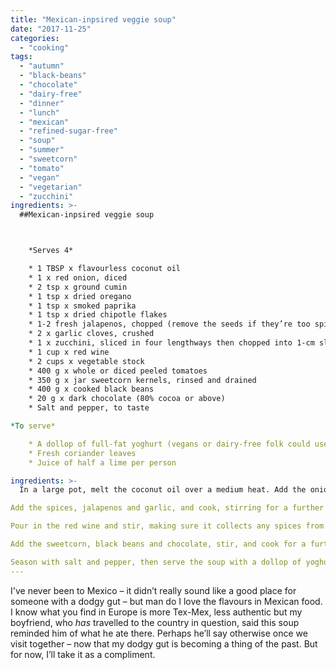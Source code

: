 ```yaml
---
title: "Mexican-inpsired veggie soup"
date: "2017-11-25"
categories: 
  - "cooking"
tags: 
  - "autumn"
  - "black-beans"
  - "chocolate"
  - "dairy-free"
  - "dinner"
  - "lunch"
  - "mexican"
  - "refined-sugar-free"
  - "soup"
  - "summer"
  - "sweetcorn"
  - "tomato"
  - "vegan"
  - "vegetarian"
  - "zucchini"
ingredients: >-
  ##Mexican-inpsired veggie soup



    *Serves 4*

 	* 1 TBSP x flavourless coconut oil
 	* 1 x red onion, diced
 	* 2 tsp x ground cumin
 	* 1 tsp x dried oregano
 	* 1 tsp x smoked paprika
 	* 1 tsp x dried chipotle flakes
 	* 1-2 fresh jalapenos, chopped (remove the seeds if they’re too spicy for your taste)
 	* 2 x garlic cloves, crushed
 	* 1 x zucchini, sliced in four lengthways then chopped into 1-cm slices
 	* 1 cup x red wine
 	* 2 cups x vegetable stock
 	* 400 g x whole or diced peeled tomatoes
 	* 350 g x jar sweetcorn kernels, rinsed and drained
 	* 400 g x cooked black beans
 	* 20 g x dark chocolate (80% cocoa or above)
 	* Salt and pepper, to taste

*To serve*

 	* A dollop of full-fat yoghurt (vegans or dairy-free folk could use guacamole instead)
 	* Fresh coriander leaves
 	* Juice of half a lime per person

ingredients: >-
  In a large pot, melt the coconut oil over a medium heat. Add the onion and cook for a few minutes until it starts to soften.

Add the spices, jalapenos and garlic, and cook, stirring for a further few minutes until fragrant. Add the zucchini to the pot and cook, stirring to cover in the spices.

Pour in the red wine and stir, making sure it collects any spices from the bottom of the pot. Add the stock and tomatoes and stir to combine. Turn the heat to low, cover and cook for around 20 minutes, or until the zucchini is cooked to your liking.

Add the sweetcorn, black beans and chocolate, stir, and cook for a further 5 minutes to warm through.

Season with salt and pepper, then serve the soup with a dollop of yoghurt or guacamole on top, a sprinkling of fresh coriander leaves and a good squeeze of fresh lime juice.
---
```

I've never been to Mexico – it didn’t really sound like a good place for someone with a dodgy gut – but man do I love the flavours in Mexican food. I know what you find in Europe is more Tex-Mex, less authentic but my boyfriend, who _has_ travelled to the country in question, said this soup reminded him of what he ate there. Perhaps he’ll say otherwise once we visit together – now that my dodgy gut is becoming a thing of the past. But for now, I’ll take it as a compliment.
